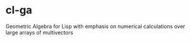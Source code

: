 cl-ga
=====

Geometric Algebra for Lisp with emphasis on numerical calculations over large arrays of multivectors
